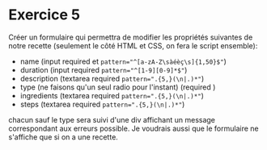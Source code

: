 # Exercice 5 #

Créer un formulaire qui permettra de modifier les propriétés suivantes de notre recette (seulement le côté HTML et CSS, on fera le script ensemble):

- name (input required et `pattern="^[a-zA-Z\sàéèç\s]{1,50}$"`)
- duration (input required `pattern="^[1-9][0-9]*$"`)
- description (textarea required `pattern=".{5,}(\n|.)*"`)
- type (ne faisons qu'un seul radio pour l'instant) (required )
- ingredients (textarea required `pattern=".{5,}(\n|.)*"`)
- steps (textarea required `pattern=".{5,}(\n|.)*"`)

chacun sauf le type sera suivi d'une div affichant un message correspondant aux erreurs possible.
Je voudrais aussi que le formulaire ne s'affiche que si on a une recette.
